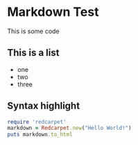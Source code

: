 # Markdown Test


This is some code
    <?php
        echo "Hello world!"
    ?>


## This is a list
- one
- two
- three


## Syntax highlight
```ruby
require 'redcarpet'
markdown = Redcarpet.new("Hello World!")
puts markdown.to_html
```
